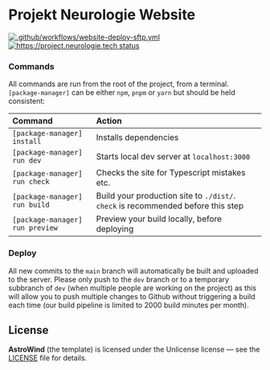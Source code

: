 # Projekt Neurologie Website

[![.github/workflows/website-deploy-sftp.yml](https://github.com/DiplomprojektNeurologie/projekt-webseite/actions/workflows/website-deploy-sftp.yml/badge.svg)](https://github.com/DiplomprojektNeurologie/projekt-webseite/actions/workflows/website-deploy-sftp.yml) [![https://project.neurologie.tech status](https://img.shields.io/website?down_message=offline&style=plastic&up_message=online&url=https%3A%2F%2Fproject.neurologie.tech)](https://project.neurologie.tech)

### Commands

All commands are run from the root of the project, from a terminal. `[package-manager]` can be either `npm`, `pnpm` or `yarn` but should be held consistent:

| Command                         | Action                                                                           |
| :------------------------------ | :------------------------------------------------------------------------------- |
| `[package-manager] install`     | Installs dependencies                                                            |
| `[package-manager] run dev`     | Starts local dev server at `localhost:3000`                                      |
| `[package-manager] run check`   | Checks the site for Typescript mistakes etc.                                     |
| `[package-manager] run build`   | Build your production site to `./dist/`. `check` is recommended before this step |
| `[package-manager] run preview` | Preview your build locally, before deploying                                     |

### Deploy

All new commits to the `main` branch will automatically be built and uploaded to the server. Please only push to the `dev` branch or to a temporary subbranch of `dev` (when multiple people are working on the project) as this will allow you to push multiple changes to Github without triggering a build each time (our build pipeline is limited to 2000 build minutes per month).

## License

**AstroWind** (the template) is licensed under the Unlicense license — see the [LICENSE](https://github.com/onwidget/astrowind/blob/main/LICENSE.md) file for details.
